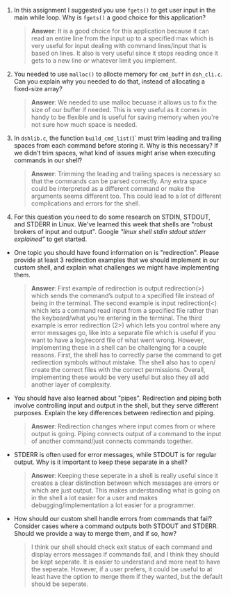 1. In this assignment I suggested you use `fgets()` to get user input in the main while loop. Why is `fgets()` a good choice for this application?

    > **Answer**:  It is a good choice for this application because it can read an entire line from the input up to a specified max which is very useful for input dealing with command lines/input that is based on lines. It also is very useful since it stops reading once it gets to a new line or whatever limit you implement.

2. You needed to use `malloc()` to allocte memory for `cmd_buff` in `dsh_cli.c`. Can you explain why you needed to do that, instead of allocating a fixed-size array?

    > **Answer**:  We needed to use malloc becuase it allows us to fix the size of our buffer if needed. This is very useful as it comes in handy to be flexible and is useful for saving memory when you're not sure how much space is needed.


3. In `dshlib.c`, the function `build_cmd_list(`)` must trim leading and trailing spaces from each command before storing it. Why is this necessary? If we didn't trim spaces, what kind of issues might arise when executing commands in our shell?

    > **Answer**: Trimming the leading and trailing spaces is necessary so that the commands can be parsed correctly. Any extra space could be interpreted as a different command or make the arguments seems different too. This could lead to a lot of different complications and errors for the shell. 

4. For this question you need to do some research on STDIN, STDOUT, and STDERR in Linux. We've learned this week that shells are "robust brokers of input and output". Google _"linux shell stdin stdout stderr explained"_ to get started.

- One topic you should have found information on is "redirection". Please provide at least 3 redirection examples that we should implement in our custom shell, and explain what challenges we might have implementing them.

    > **Answer**:  First example of redirection is output redirection(>) which sends the command’s output to a specified file instead of being in the terminal. The second example is input redirection(<) which lets a command read input from a specified file rather than the keyboard/what you’re entering in the terminal.  The third example is error redirection (2>) which lets you control where any error messages go, like into a separate file which is useful if you want to have a log/record file of what went wrong. However, implementing these in a shell can be challenging for a couple reasons.  First, the shell has to correctly parse the command to get redirection symbols without mistake. The shell also has to open/ create the correct files with the correct permissions. Overall, implementing these would be very useful but also they all add another layer of complexity.

- You should have also learned about "pipes". Redirection and piping both involve controlling input and output in the shell, but they serve different purposes. Explain the key differences between redirection and piping.

    > **Answer**:  Redirection changes where input comes from or where output is going. Piping connects output of a command to the input of another command/just connects commands together.

- STDERR is often used for error messages, while STDOUT is for regular output. Why is it important to keep these separate in a shell?

    > **Answer**: Keeping these seperate in a shell is really useful since it creates a clear distinction between which messages are errors or which are just output. This makes understanding what is going on in the shell a lot easier for a user and makes debugging/implementation a lot easier for a programmer.

- How should our custom shell handle errors from commands that fail? Consider cases where a command outputs both STDOUT and STDERR. Should we provide a way to merge them, and if so, how?

    > I think our shell should check exit status of each command and display errors messages if commands fail, and I think they should be kept seperate. It is easier to understand and more neat to have the seperate. However, if a user prefers, it could be useful to at least have the option to merge them if they wanted, but the default should be seperate.